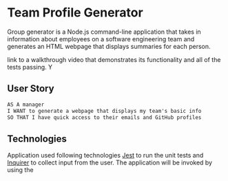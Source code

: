 # Team Profile Generator

Group generator is a Node.js command-line application that takes in information about employees on a software engineering team and generates an HTML webpage that displays summaries for each person.

link to a walkthrough video that demonstrates its functionality and all of the tests passing. Y

## User Story

```md
AS A manager
I WANT to generate a webpage that displays my team's basic info
SO THAT I have quick access to their emails and GitHub profiles
```

## Technologies

Application used following technologies
[Jest](https://www.npmjs.com/package/jest) to run the unit tests and [Inquirer](https://www.npmjs.com/package/inquirer/v/8.2.4) to collect input from the user. The application will be invoked by using the
